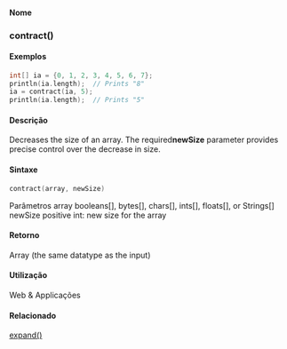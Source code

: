 
#### Nome
### contract()

#### Exemplos
```pde
int[] ia = {0, 1, 2, 3, 4, 5, 6, 7}; 
println(ia.length);  // Prints "8" 
ia = contract(ia, 5); 
println(ia.length);  // Prints "5" 

```

#### Descrição

	
Decreases the size of an array. The required**newSize** parameter provides precise control over the decrease in size.

#### Sintaxe
```pde
contract(array, newSize)

```
Parâmetros
array
booleans[], bytes[], chars[], ints[], floats[], or Strings[]
newSize
positive int: new size for the array

#### Retorno

	
Array (the same datatype as the input)

#### Utilização

	
Web & Applicações

#### Relacionado

[expand()](expand_)
